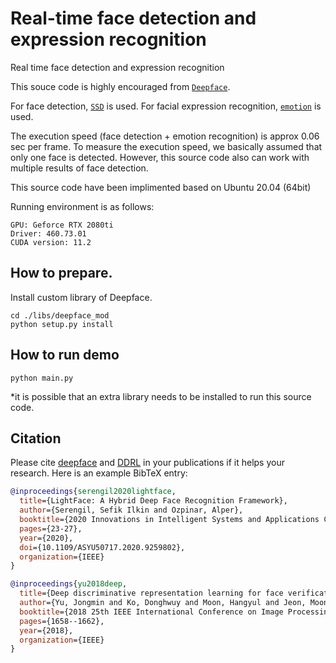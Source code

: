 # Real-time face detection and expression recognition
Real time face detection and expression recognition

This souce code is highly encouraged from [`Deepface`](https://github.com/serengil/deepface).

For face detection, [`SSD`](https://sefiks.com/2020/08/25/deep-face-detection-with-opencv-in-python/) is used.
For facial expression recognition, [`emotion`](https://sefiks.com/2018/01/01/facial-expression-recognition-with-keras/) is used.

The execution speed (face detection + emotion recognition) is approx 0.06 sec per frame. To measure the execution speed, we basically assumed that only one face is detected. However, this source code also can work with multiple results of face detection.

This source code have been implimented based on Ubuntu 20.04 (64bit)


Running environment is as follows:
```
GPU: Geforce RTX 2080ti
Driver: 460.73.01
CUDA version: 11.2
```

## How to prepare.
Install custom library of Deepface.
```
cd ./libs/deepface_mod
python setup.py install
```

## How to run demo
```
python main.py
```
*it is possible that an extra library needs to be installed to run this source code.

## Citation

Please cite [deepface](https://ieeexplore.ieee.org/document/9259802) and [DDRL](https://ieeexplore.ieee.org/abstract/document/8451494) in your publications if it helps your research. Here is an example BibTeX entry:

```BibTeX
@inproceedings{serengil2020lightface,
  title={LightFace: A Hybrid Deep Face Recognition Framework},
  author={Serengil, Sefik Ilkin and Ozpinar, Alper},
  booktitle={2020 Innovations in Intelligent Systems and Applications Conference (ASYU)},
  pages={23-27},
  year={2020},
  doi={10.1109/ASYU50717.2020.9259802},
  organization={IEEE}
}
```

```BibTeX
@inproceedings{yu2018deep,
  title={Deep discriminative representation learning for face verification and person re-identification on unconstrained condition},
  author={Yu, Jongmin and Ko, Donghwuy and Moon, Hangyul and Jeon, Moongu},
  booktitle={2018 25th IEEE International Conference on Image Processing (ICIP)},
  pages={1658--1662},
  year={2018},
  organization={IEEE}
}
```
